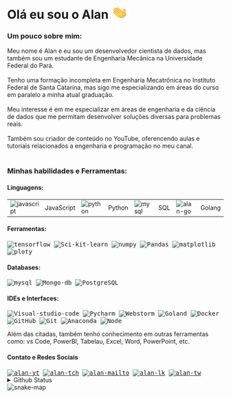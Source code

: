 <!DOCTYPE html>
<html lang="en">
<head>
    <meta charset="UTF-8">
    <title>Title</title>
</head>
<body>
<h1>
    Olá eu sou o Alan
    <img alt="hi-there" height="30" width="40" src="https://raw.githubusercontent.com/ABSphreak/ABSphreak/master/gifs/Hi.gif">
</h1>
<h3>
    Um pouco sobre mim:
</h3>
<p>
    Meu nome é Alan e eu sou um desenvolvedor cientista de dados, mas também sou um estudante de Engenharia Mecânica na Universidade Federal do Pará.
    <br>
    <br>
    Tenho uma formação incompleta em Engenharia Mecatrônica no Instituto Federal de Santa Catarina, mas sigo me especializando em áreas do curso em paralelo a minha atual graduação.
    <br>
    <br>
    Meu interesse é em me especializar em áreas de engenharia e da ciência de dados que me permitam desenvolver soluções diversas para problemas reais.
    <br>
    <br>
    Também sou criador de conteúdo no YouTube, oferencendo aulas e tutoriais relacionados a engenharia e programação no meu canal.
    <br>
    &nbsp;
</p>
<h3>
    Minhas habilidades e Ferramentas:
</h3>
<h4>
    Linguagens:
</h4>
<div>
    <table>
        <tr>
            <td>
                <img alt="javascript" height="30" width="40" src="https://cdn.jsdelivr.net/gh/devicons/devicon/icons/javascript/javascript-original.svg" />
            </td>
            <td>
                JavaScript
            </td>
            <td>
                <img alt="python" height="30" width="40" src="https://cdn.jsdelivr.net/gh/devicons/devicon/icons/python/python-original.svg" />
            </td>
            <td>
                Python
            </td>
            <td>
                <img alt="mysql" height="30" width="40" src="https://cdn.jsdelivr.net/gh/devicons/devicon/icons/mysql/mysql-original.svg" />
            </td>
            <td>
                SQL
            </td>
            <td>
                <img alt="alan-go" height="30" width="40" src="https://cdn.jsdelivr.net/gh/devicons/devicon/icons/go/go-original-wordmark.svg" />
            </td>
            <td>
                Golang
            </td>
        </tr>
    </table>
</div>

<h4>
    Ferramentas:
</h4>
<div>
    <samp>
        <img alt="tensorflow" src="https://img.shields.io/badge/TensorFlow-FF6F00?style=for-the-badge&logo=tensorflow&logoColor=white" />
        <img alt="Sci-kit-learn" src="https://img.shields.io/badge/scikit--learn-%23F7931E.svg?style=for-the-badge&logo=scikit-learn&logoColor=white" />
        <img alt="numpy" src="https://img.shields.io/badge/numpy-%23013243.svg?style=for-the-badge&logo=numpy&logoColor=white" />
        <img alt="Pandas" src="https://img.shields.io/badge/pandas-%23150458.svg?style=for-the-badge&logo=pandas&logoColor=white" />
        <img alt="matplotlib" src="https://img.shields.io/badge/matplotlib-%23F7931E.svg?style=for-the-badge&logo=matplotlib&logoColor=white" />
        <img alt="ploty" src="https://img.shields.io/badge/Plotly-%233F4F75.svg?style=for-the-badge&logo=plotly&logoColor=white" />
    </samp>
</div>
<h4>
    Databases:
</h4>
<div>
    <samp>
        <img alt="mysql" src="https://img.shields.io/badge/MySQL-00000F?style=for-the-badge&logo=mysql&logoColor=white" />
        <img alt="Mongo-db" src="https://img.shields.io/badge/MongoDB-%23F7931E.svg?style=for-the-badge&logo=mongodb&logoColor=white" />
        <img alt="PostgreSQL" src="https://img.shields.io/badge/PostgreSQL-%23F7931E.svg?style=for-the-badge&logo=postgresql&logoColor=white" />
    </samp>
</div>
<h4>
    IDEs e Interfaces:
</h4>
<div>
    <samp>
        <img alt="Visual-studio-code" src="https://img.shields.io/badge/Visual%20Studio%20Code-0078d7.svg?style=for-the-badge&logo=visual-studio-code&logoColor=white" />
        <img alt="Pycharm" src="https://img.shields.io/badge/PyCharm-%23F7931E.svg?style=for-the-badge&logo=pycharm&logoColor=white" />
        <img alt="Webstorm" src="https://img.shields.io/badge/WebStorm-%23F7931E.svg?style=for-the-badge&logo=webstorm&logoColor=white" />
        <img alt="Goland" src="https://img.shields.io/badge/Goland-%23F7931E.svg?style=for-the-badge&logo=goland&logoColor=white" />
        <img alt="Docker" src="https://img.shields.io/badge/Docker-%23F7931E.svg?style=for-the-badge&logo=docker&logoColor=white" />
        <img alt="GitHub" src="https://img.shields.io/badge/GitHub-%23F7931E.svg?style=for-the-badge&logo=github&logoColor=white" />
        <img alt="Git" src="https://img.shields.io/badge/Git-%23F7931E.svg?style=for-the-badge&logo=git&logoColor=white" />
        <img alt="Anaconda" src="https://img.shields.io/badge/Anaconda-%23F7931E.svg?style=for-the-badge&logo=anaconda&logoColor=white" />
        <img alt="Node" src="https://img.shields.io/badge/Node-%23F7931E.svg?style=for-the-badge&logo=node&logoColor=white" />
    </samp>
</div>
<p>
    Além das citadas, também tenho conhecimento em outras ferramentas como: vs Code, PowerBI, Tabelau, Excel, Word, PowerPoint, etc.
</p>
<h4> Contato e Redes Sociais</h4>
<div>
    <samp>
        <a href="https://www.youtube.com/engenhado" target="_blank"><img alt="alan-yt" src="https://img.shields.io/badge/YouTube-FF0000?style=for-the-badge&logo=youtube&logoColor=white" ></a>
        <a href="https://www.twitch.tv/engenhado" target="_blank"><img alt="alan-tch" src="https://img.shields.io/badge/Twitch-9146FF?style=for-the-badge&logo=twitch&logoColor=white" ></a>
        <a href = "mailto:engenhadocanal@gmail.com"><img alt="alan-mailto" src="https://img.shields.io/badge/-Gmail-%23333?style=for-the-badge&logo=gmail&logoColor=white" ></a>
        <a href="https://www.linkedin.com/in/ahpmiranda/" target="_blank"><img alt="alan-lk" src="https://img.shields.io/badge/-LinkedIn-%230077B5?style=for-the-badge&logo=linkedin&logoColor=white" ></a>
        <a href="https://twitter.com/ahpqmiranda" target="_blank"><img alt="alan-tw" src="https://img.shields.io/badge/Twitter-1DA1F2?style=for-the-badge&logo=twitter&logoColor=white" ></a>
    </samp>
    <br>
</div>
<details>
    <summary>Github Status</summary>
    <div align="center">
        <samp>
            <img alt="stats-languages" height="160em"  src="https://github-readme-stats.vercel.app/api/top-langs/?username=ahpqmiranda&layout=compact&langs_count=20&theme=algolia"/>
            <br>
            <br>
            <img alt="stats-streak" height="160em"  src="https://github-readme-streak-stats.herokuapp.com/?user=ahpqmiranda&theme=algolia&hide_border=false">
            <br>
            <br>
            <img alt="stats-activities" height="160em"  src="https://github-readme-stats.vercel.app/api?username=ahpqmiranda&show_icons=true&theme=algolia&include_all_commits=true&count_private=true&layout=expanded"/>
            <br>
            <br>
            <img alt="contribution-30d-graph" height="320"  src="https://activity-graph.herokuapp.com/graph?username=Ahpqmiranda&days=30&theme=react-dark&hide_border=false">
        </samp>
    </div>
</details>

<div>
    <img alt="snake-map" src="https://github.com/ahpqmiranda/snk/raw/output/github-contribution-grid-snake.svg" />
</div>


</body>
</html>
